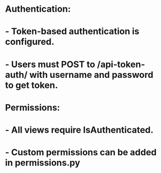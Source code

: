 # Authentication:
# - Token-based authentication is configured.
# - Users must POST to /api-token-auth/ with username and password to get token.

# Permissions:
# - All views require IsAuthenticated.
# - Custom permissions can be added in permissions.py